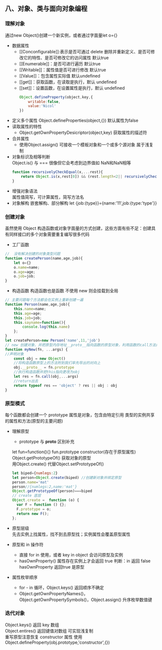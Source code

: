 ## 八、对象、类与面向对象编程
### 理解对象
通过new Object()创建一个新实例，或者通过字面量let o={}
- 数据属性
  - [[Conconfigurable]]:表示是否可通过 delete 删除并重新定义、是否可修改它的特性、是否可修改它的访问属性 默认true
  - [[Enumerable]]：是否可进行遍历 默认true
  - [[Writable]]：属性值是否可进行修改 默认true
  - [[Value]]：包含属性实际值 默认undefined
  - [[get]]：获取函数，在读取是执行，默认 undefined
  - [[set]]：设置函数，在设置属性是执行，默认 undefined
    ```js
    Object.defineProperty(object,key,{
        writable:false,
        value:'Nicol'
    })
    ```
- 定义多个属性
  Object.defineProperties(object,{}) 默认属性为false
- 读取属性的特性
  - Object.getOwnPropertyDesicriptor(object,key) 获取属性的描述符
- 合并属性
  - 使用Object.assign() 可接收一个模板对象和一个或多个源对象 属于浅复制
- 对象标识及相等判断  
  Object.is() 与 === 很像但它会考虑到边界值如 NaN和NaN相等
  ```js
  function recursivelyCheckEqual(x,...rest){
      return Object.is(x,rest[0]) && (rest.length<2|| recursivelyCheckEqual(...rest))
  }
  ```
- 增强对象语法  
  属性值简写，可计算属性，简写方法名
- 对象解构
  嵌套解构、部分解构 let {job:{type}}={name:'11',job:{type:'type'}}
### 创建对象
虽然使用 Object 构造函数或对象字面量的方式创建，这些方面有些不足：创建具有同样接口的多个对象需要重复编写很多代码
- 工厂函数
```js  
//  没有解决创建的对象类型问题
function createPerson(name,age,job){
    let o={}
    o.name=name;
    o.age=age;
    o.job=job;
}
```
- 构造函数
构造函数也是函数 不使用 new 则会挂载到全局  
```js
// 主要问题每个方法都会在实例上重新创建一遍
function Person(name,age,job){
    this.name=name;
    this.age=age;
    this.job=job;
    this.sayname=function(){
        console.log(this.name)
    };
}
let createPerson=new Person('name',11,'job')
// new 创建对象、并把原型内存地址__proto__指向函数的原型对象，利用函数的call方法把 指向window的绑定对象this指向了obj，利用函数返回对象obj
function myNew(fn, ...args) {
//声明对象
    const obj = new Object()
    //将构造函数原型上的方法附到我们率先导出的对向上
    obj.__proto__ = fn.prototype
    //执行构造函数并把this指向更改为obj
    let res = fn.call(obj,...args)
    //return出去
    return typeof res == 'object' ? res || obj : obj
}

```
### 原型模式
每个函数都会创建一个 prototype 属性是对象，包含由特定引用
类型的实例共享的属性和方法(原型的主要问题)
- 理解原型
  - prototype 与 __proto__  区别补充  

  let fun=function(){} fun.prototype constructor(存在于原型属性)  
  Object.getPrototypeOf() 获取对象的原型  
  用Object.create() 代替Object.setPrototypeOf()
  ```js
  let biped={numlegs:2}
  let person=Object.create(biped) //创建新对象并绑定原型
  person.name='mat'
  person//{numlegs:2,name:'mat'}
  Object.getPrototypeOf(person)===biped
  // create 底层
  Object.create =  function (o) {
    var F = function () {};
    F.prototype = o;
    return new F();
  };
  ```
- 原型层级  
  先去实例上找属性，找不到去原型找；实例属性会覆盖原型属性
- 原型和 in 操作符  
  - 直接 for in 使用，或者 key in object 会访问原型及实例
  - hasOwnProperty() 属性存在实例上才会返回 true 判断：in 返回 false hasOwnProperty 返回true 是原型
- 属性枚举顺序
  - for - in 循环，Object.keys() 返回顺序不确定
  - Object.getOwnPropertyNames()，Object.getOwnPropertySymbols()，Object.assign() 升序枚举数值键
### 迭代对象
Object.keys() 返回 key 数组   
Object.entires() 返回键值对数组 可实现浅复制   
重写原型注意恢复 constructor 属性 使用Object.defineProperty(obj.prototype,'constructor',{})
